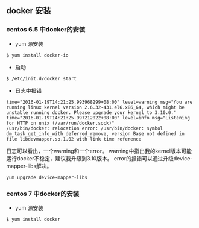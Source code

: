 ## docker 安装 ###

### centos 6.5 中docker的安装 ###

-  yum 源安装

```
$ yum install docker-io
```

- 启动

```
$ /etc/init.d/docker start
```

- 日志中报错

```
time="2016-01-19T14:21:25.993968299+08:00" level=warning msg="You are running linux kernel version 2.6.32-431.el6.x86_64, which might be unstable running docker. Please upgrade your kernel to 3.10.0." 
time="2016-01-19T14:21:25.997212022+08:00" level=info msg="Listening for HTTP on unix (/var/run/docker.sock)" 
/usr/bin/docker: relocation error: /usr/bin/docker: symbol dm_task_get_info_with_deferred_remove, version Base not defined in file libdevmapper.so.1.02 with link time reference
```
日志可以看出，一个warning和一个error。 warning中指出我的kernel版本可能运行docker不稳定，建议我升级到3.10版本。 error的报错可以通过升级device-mapper-libs解决。
```
yum upgrade device-mapper-libs
```
 
### centos 7 中docker的安装 ###
- yum 源安装

```
$ yum install docker
```
